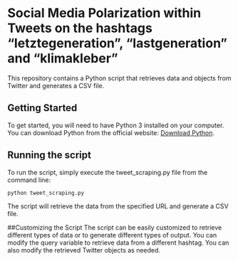 # Social Media Polarization within Tweets on the hashtags “letztegeneration”, “lastgeneration” and “klimakleber”
This repository contains a Python script that retrieves data and objects from Twitter and generates a CSV file.

## Getting Started
To get started, you will need to have Python 3 installed on your computer. You can download Python from the official website: [Download Python](https://www.python.org/downloads/).

## Running the script
To run the script, simply execute the tweet_scraping.py file from the command line:
```python
python tweet_scraping.py
```
The script will retrieve the data from the specified URL and generate a CSV file.

##Customizing the Script
The script can be easily customized to retrieve different types of data or to generate different types of output. You can modify the query variable to retrieve data from a different hashtag. You can also modify the retrieved Twitter objects as needed.
